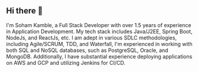 ## Hi there 👋

I'm Soham Kamble, a Full Stack Developer with over 1.5 years of experience in Application Development. My tech stack includes Java/J2EE, Spring Boot, NodeJs, and ReactJs, etc. I am adept in various SDLC methodologies, including Agile/SCRUM, TDD, and Waterfall, I'm experienced in working with both SQL and NoSQL databases, such as PostgreSQL, Oracle, and MongoDB. Additionally, I have substantial experience deploying applications on AWS and GCP and utilizing Jenkins for CI/CD.
<!--
**skamble2/skamble2** is a ✨ _special_ ✨ repository because its `README.md` (this file) appears on your GitHub profile.

Here are some ideas to get you started:

- 🔭 I’m currently working on ...
- 🌱 I’m currently learning ...
- 👯 I’m looking to collaborate on ...
- 🤔 I’m looking for help with ...
- 💬 Ask me about ...
- 📫 How to reach me: ...
- 😄 Pronouns: ...
- ⚡ Fun fact: ...
-->
